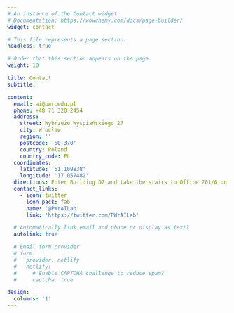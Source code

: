 ```yaml
---
# An instance of the Contact widget.
# Documentation: https://wowchemy.com/docs/page-builder/
widget: contact

# This file represents a page section.
headless: true

# Order that this section appears on the page.
weight: 10

title: Contact
subtitle:

content:
  email: ai@pwr.edu.pl
  phone: +48 71 320 2454
  address:
    street: Wybrzeże Wyspiańskiego 27
    city: Wrocław
    region: ''
    postcode: '50-370'
    country: Poland
    country_code: PL
  coordinates:
    latitude: '51.109838'
    longitude: '17.057482'
  directions: Enter Building D2 and take the stairs to Office 201/6 on Floor 2
  contact_links:
    - icon: twitter
      icon_pack: fab
      name: '@PWrAILab'                  
      link: 'https://twitter.com/PWrAILab'

  # Automatically link email and phone or display as text?
  autolink: true

  # Email form provider
  # form:
  #   provider: netlify
  #   netlify:
  #     # Enable CAPTCHA challenge to reduce spam?
  #     captcha: true

design:
  columns: '1'
---
```

